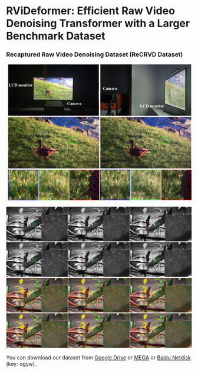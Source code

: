 # RViDeformer: Efficient Raw Video Denoising Transformer with a Larger Benchmark Dataset


### Recaptured Raw Video Denoising Dataset (ReCRVD Dataset)

<p align="center">
  <img width="600" src="figures/capture_device.png">
</p>

<p align="center">
  <img width="600" src="figures/dataset.png">
</p>

You can download our dataset from [Google Drive](https://drive.google.com/drive/folders/1aLrW1ssGmT2V_vOdrIL9q9dH-4mVb5zq?usp=sharing) or [MEGA](https://mega.nz/folder/0IxTTaAL#9Oxb87ZG0z6zNh1Q1LL5zQ) or [Baidu Netdisk](https://pan.baidu.com/s/1XWn-SFpP2v55Qh-fxQqmQQ) (key: ogyw).